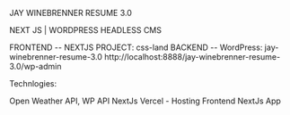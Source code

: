 JAY WINEBRENNER RESUME 3.0

NEXT JS | WORDPRESS HEADLESS CMS

FRONTEND -- NEXTJS PROJECT: css-land
BACKEND -- WordPress: jay-winebrenner-resume-3.0
  http://localhost:8888/jay-winebrenner-resume-3.0/wp-admin


Technlogies:

Open Weather API,
WP API
NextJs
Vercel - Hosting Frontend NextJs App